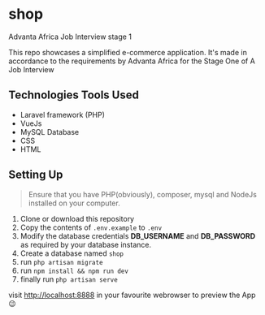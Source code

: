 # shop
Advanta Africa Job Interview stage 1

This repo showcases a simplified e-commerce application. It's made in accordance to the requirements by
Advanta Africa for the Stage One of A Job Interview

## Technologies Tools Used
- Laravel framework (PHP)
- VueJs
- MySQL Database
- CSS
- HTML

## Setting Up
> Ensure that you have PHP(obviously), composer, mysql and NodeJs installed on your computer.
1. Clone or download this repository
2. Copy the contents of `.env.example` to `.env`
3. Modify the database credentials **DB_USERNAME** and **DB_PASSWORD** as required by your database instance.
4. Create a database named `shop`
5. run `php artisan migrate`
6. run `npm install && npm run dev`
7. finally run `php artisan serve`

visit [http://localhost:8888](http://localhost:8888) in your favourite webrowser to preview the App :wink: 
